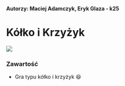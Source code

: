 **Autorzy: Maciej Adamczyk, Eryk Glaza - k25**

# Kółko i Krzyżyk

![](https://raw.githubusercontent.com/fejkowekontowsb/TicTacToe/master/gra.png)


### Zawartość

- Gra typu kółko i krzyżyk :laughing:

